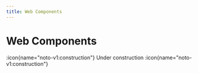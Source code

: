 ```yaml
---
title: Web Components
---
```


# Web Components

:icon{name="noto-v1:construction"} Under construction :icon{name="noto-v1:construction"}

